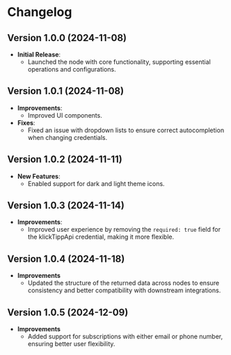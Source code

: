 # Changelog

## Version 1.0.0 (2024-11-08)
- **Initial Release**:
  - Launched the node with core functionality, supporting essential operations and configurations.

## Version 1.0.1 (2024-11-08)
- **Improvements**:
  - Improved UI components.
- **Fixes**:
  - Fixed an issue with dropdown lists to ensure correct autocompletion when changing credentials.

## Version 1.0.2 (2024-11-11)
- **New Features**:
  - Enabled support for dark and light theme icons.

## Version 1.0.3 (2024-11-14)
- **Improvements**:
  - Improved user experience by removing the `required: true` field for the klickTippApi credential, making it more flexible.

## Version 1.0.4 (2024-11-18)
- **Improvements**
  - Updated the structure of the returned data across nodes to ensure consistency and better compatibility with downstream integrations.

## Version 1.0.5 (2024-12-09)
- **Improvements**
  - Added support for subscriptions with either email or phone number, ensuring better user flexibility.